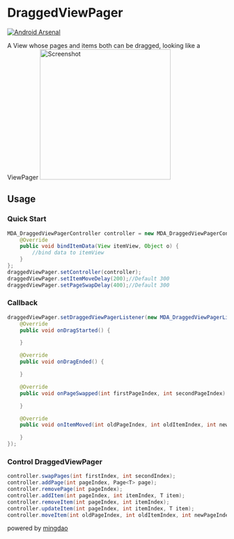 # DraggedViewPager
[![Android Arsenal](https://img.shields.io/badge/Android%20Arsenal-DraggedViewPager-green.svg?style=flat)](https://android-arsenal.com/details/1/2164)

A View whose pages and items both can be dragged, looking like a ViewPager
<img src="https://github.com/yueban/DraggedViewPager/raw/master/DraggedViewPager.gif" width="300" alt="Screenshot"/>

## Usage
###  Quick Start
``` java
MDA_DraggedViewPagerController controller = new MDA_DraggedViewPagerController<Object>(itemLayoutRes) {
    @Override
    public void bindItemData(View itemView, Object o) {
        //bind data to itemView
    }
};
draggedViewPager.setController(controller);
draggedViewPager.setItemMoveDelay(200);//Default 300
draggedViewPager.setPageSwapDelay(400);//Default 300
```

### Callback
``` java
draggedViewPager.setDraggedViewPagerListener(new MDA_DraggedViewPagerListener() {
    @Override
    public void onDragStarted() {

    }

    @Override
    public void onDragEnded() {

    }

    @Override
    public void onPageSwapped(int firstPageIndex, int secondPageIndex) {

    }

    @Override
    public void onItemMoved(int oldPageIndex, int oldItemIndex, int newPageIndex, int newItemIndex) {

    }
});
```

### Control DraggedViewPager
``` java
controller.swapPages(int firstIndex, int secondIndex);
controller.addPage(int pageIndex, Page<T> page);
controller.removePage(int pageIndex);
controller.addItem(int pageIndex, int itemIndex, T item);
controller.removeItem(int pageIndex, int itemIndex);
controller.updateItem(int pageIndex, int itemIndex, T item);
controller.moveItem(int oldPageIndex, int oldItemIndex, int newPageIndex, int newItemIndex)
```

powered by [mingdao](https://www.mingdao.com)